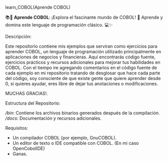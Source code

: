 learn_COBOL(Aprende COBOL)

📚📂 **Aprende COBOL**: ¡Explora el fascinante mundo de COBOL! 🌟 Aprende y domina este lenguaje de programación clásico. 💻✨

Descripción:

Este repositorio contiene mis ejemplos que serviran como ejercicios para aprender COBOL, un lenguaje de programación utilizado principalmente en aplicaciones de negocios y financieras. 
Aquí encontrarás código fuente, ejercicios prácticos y recursos adicionales para mejorar tus habilidades en COBOL.
Con el tiempo ire agregando comentarios en el código fuente de cada ejemplo en mi repositorio tratando de desglosar que hace cada parte del código, soy consciente de que existe gente que quiere aprender desde 0,
si quieres ayudar, eres libre de dejar tus anotaciones o modificaciones. 

MUCHAS GRACIAS!.

Estructura del Repositorio:

*/bin*: Contiene los archivos binarios generados después de la compilación.
*/docs*: Documentación y recursos adicionales.

Requisitos:

- Un compilador COBOL (por ejemplo, GnuCOBOL).
- Un editor de texto o IDE compatible con COBOL.
(En mi caso OpenCobolIDE)
- Ganas.
